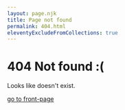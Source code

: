 ```yaml
---
layout: page.njk
title: Page not found
permalink: 404.html
eleventyExcludeFromCollections: true
---
```


# 404 Not found :(

Looks like <code><script>document.write(location.href);</script></code> doesn't exist.

[go to front-page](/)
